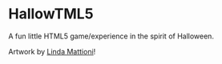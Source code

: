 # HallowTML5

A fun little HTML5 game/experience in the spirit of Halloween.

Artwork by [Linda Mattioni](http://mattionicreative.com/)!
